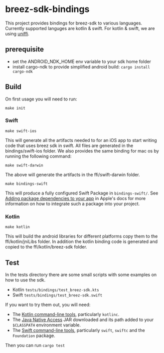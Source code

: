 # breez-sdk-bindings

This project provides bindings for breez-sdk to various languages.
Currently supported languges are kotlin & swift.
For kotlin & swift, we are using [uniffi](https://github.com/mozilla/uniffi-rs).

## prerequisite
* set the ANDROID_NDK_HOME env variable to your sdk home folder
* install cargo-ndk to provide simplified android build: ```cargo install cargo-ndk``` 

## Build

On first usage you will need to run:

```
make init
```

### Swift

```
make swift-ios
```

This will generate all the artifacts needed to for an iOS app to start writing code that uses breez sdk in swift.
All files are generated in the bindings/swift-ios folder.
We also provides the same binding for mac os by running the following command:

```
make swift-darwin
```

The above will generate the artifacts in the ffi/swift-darwin folder.

```
make bindings-swift
```

This will produce a fully configured Swift Package in `bindings-swift/`.
See [Adding package dependencies to your app](https://developer.apple.com/documentation/xcode/adding-package-dependencies-to-your-app) in Apple's docs for more information on how to integrate such a package into your project.

### Kotlin
```
make kotlin
```

This will build the android libraries for different platforms copy them to the ffi/kotlin/jniLibs folder.
In addition the kotlin binding code is generated and copied to the ffi/kotlin/breez-sdk folder.

## Test

In the tests directory there are some small scripts with some examples on how to use the sdk.
  * Kotlin `tests/bindings/test_breez-sdk.kts`
  * Swift `tests/bindings/test_breez-sdk.swift`  

If you want to try them out, you will need:

* The [Kotlin command-line tools](https://kotlinlang.org/docs/tutorials/command-line.html), particularly `kotlinc`.
* The [Java Native Access](https://github.com/java-native-access/jna#download) JAR downloaded and its path
  added to your `$CLASSPATH` environment variable.
* The [Swift command-line tools](https://swift.org/download/), particularly `swift`, `swiftc` and
  the `Foundation` package.

Then you can run ```cargo test```
